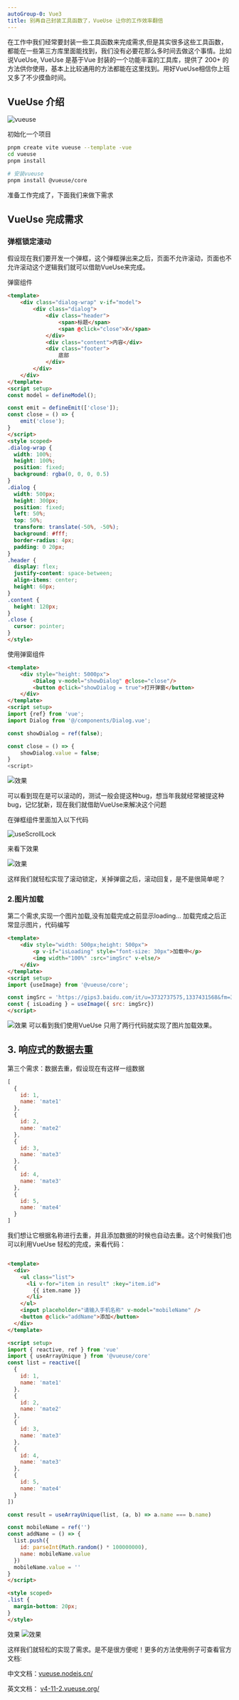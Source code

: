 ```yaml
---
autoGroup-0: Vue3
title: 别再自己封装工具函数了，VueUse 让你的工作效率翻倍
---
```

在工作中我们经常要封装一些工具函数来完成需求,但是其实很多这些工具函数，都能在一些第三方库里面能找到，我们没有必要花那么多时间去做这个事情。比如说VueUse, VueUse 是基于Vue 封装的一个功能丰富的工具库，提供了 200+ 的方法供你使用，基本上比较通用的方法都能在这里找到。用好VueUse相信你上班又多了不少摸鱼时间。

## VueUse 介绍
![vueuse](./images/e39b85b8b7b44515a146d487750452fb~tplv-73owjymdk6-jj-mark-v1_0_0_0_0_5o6Y6YeR5oqA5pyv56S-5Yy6IEAgMTDlubTliY3nq6_ogIHlj7jmnLo=_q75.png)

初始化一个项目
```bash
pnpm create vite vueuse --template -vue
cd vueuse
pnpm install

# 安装vueuse
pnpm install @vueuse/core
```
准备工作完成了，下面我们来做下需求

## VueUse 完成需求
### 弹框锁定滚动
假设现在我们要开发一个弹框，这个弹框弹出来之后，页面不允许滚动，页面也不允许滚动这个逻辑我们就可以借助VueUse来完成。

弹窗组件
```html
<template>
    <div class="dialog-wrap" v-if="model">
        <div class="dialog">
            <div class="header">
                <span>标题</span>
                <span @click="close">X</span>
            </div>
            <div class="content">内容</div>
            <div class="footer">
                底部
            </div>
        </div>
    </div>
</template>
<script setup>
const model = defineModel();

const emit = defineEmit(['close']);
const close = () => {
    emit('close');
}
</script>
<style scoped>
.dialog-wrap {
  width: 100%;
  height: 100%;
  position: fixed;
  background: rgba(0, 0, 0, 0.5)
}
.dialog {
  width: 500px;
  height: 300px;
  position: fixed;
  left: 50%;
  top: 50%;
  transform: translate(-50%, -50%);
  background: #fff;
  border-radius: 4px;
  padding: 0 20px;
}
.header {
  display: flex;
  justify-content: space-between;
  align-items: center;
  height: 60px;
}
.content {
  height: 120px;
}
.close {
  cursor: pointer;
}
</style>
```
使用弹窗组件
```html
<template>
    <div style="height: 5000px">
        <Dialog v-model="showDialog" @close="close"/>
        <button @click="showDialog = true">打开弹窗</button>
    </div>
</template>
<script setup>
import {ref} from 'vue';
import Dialog from '@/components/Dialog.vue';

const showDialog = ref(false);

const close = () => {
    showDialog.value = false;
}
<script>
```
![效果](./images/e19f283fc1384569b656218cda84a0f9~tplv-73owjymdk6-jj-mark-v1_0_0_0_0_5o6Y6YeR5oqA5pyv56S-5Yy6IEAgMTDlubTliY3nq6_ogIHlj7jmnLo=_q75.gif)

可以看到现在是可以滚动的，测试一般会提这种bug，想当年我就经常被提这种bug，记忆犹新，现在我们就借助VueUse来解决这个问题

在弹框组件里面加入以下代码

![useScrollLock](./images/657af0c5e77343ddb33dfca28ac2e913~tplv-73owjymdk6-jj-mark-v1_0_0_0_0_5o6Y6YeR5oqA5pyv56S-5Yy6IEAgMTDlubTliY3nq6_ogIHlj7jmnLo=_q75.png)

来看下效果

![效果](./images/b8064ced33644ab4bec5e32d0d0a12ed~tplv-73owjymdk6-jj-mark-v1_0_0_0_0_5o6Y6YeR5oqA5pyv56S-5Yy6IEAgMTDlubTliY3nq6_ogIHlj7jmnLo=_q75.png)

这样我们就轻松实现了滚动锁定，关掉弹窗之后，滚动回复，是不是很简单呢？

### 2.图片加载
第二个需求,实现一个图片加载,没有加载完成之前显示loading... 加载完成之后正常显示图片，代码编写

```html
<template>
    <div style="width: 500px;height: 500px">
        <p v-if="isLoading" style="font-size: 30px">加载中</p>
        <img width="100%" :src="imgSrc" v-else/>
    </div>
</template>
<script setup>
import {useImage} from '@vueuse/core';

const imgSrc = 'https://gips3.baidu.com/it/u=3732737575,1337431568&fm=3028&app=3028&f=JPEG&fmt=auto&q=100&size=f1440_2560'
const { isLoading } = useImage({ src: imgSrc})
</script>
```

![效果](./images/0f75aeb0637043638b6d4ac7a62fe6bb~tplv-73owjymdk6-jj-mark-v1_0_0_0_0_5o6Y6YeR5oqA5pyv56S-5Yy6IEAgMTDlubTliY3nq6_ogIHlj7jmnLo=_q75.gif)
可以看到我们使用VueUse 只用了两行代码就实现了图片加载效果。

## 3. 响应式的数据去重
第三个需求：数据去重，假设现在有这样一组数据

```js
[
  {
    id: 1,
    name: 'mate1'
  },
  {
    id: 2,
    name: 'mate2'
  },
  {
    id: 3,
    name: 'mate3'
  },
  {
    id: 4,
    name: 'mate3'
  },
  {
    id: 5,
    name: 'mate4'
  }
]
```
我们想让它根据名称进行去重，并且添加数据的时候也自动去重。这个时候我们也可以利用VueUse 轻松的完成，来看代码：

```html

<template>
  <div>
    <ul class="list">
      <li v-for="item in result" :key="item.id">
        {{ item.name }}
      </li>
    </ul>
    <input placeholder="请输入手机名称" v-model="mobileName" />
    <button @click="addName">添加</button>
  </div>
</template>

<script setup>
import { reactive, ref } from 'vue'
import { useArrayUnique } from '@vueuse/core'
const list = reactive([
  {
    id: 1,
    name: 'mate1'
  },
  {
    id: 2,
    name: 'mate2'
  },
  {
    id: 3,
    name: 'mate3'
  },
  {
    id: 4,
    name: 'mate3'
  },
  {
    id: 5,
    name: 'mate4'
  }
])

const result = useArrayUnique(list, (a, b) => a.name === b.name)

const mobileName = ref('')
const addName = () => {
  list.push({
    id: parseInt(Math.random() * 100000000),
    name: mobileName.value
  })
  mobileName.value = ''
}
</script>

<style scoped>
.list {
  margin-bottom: 20px;
}
</style>
```
效果
![效果](./images/e0ead62a63534e6a8d330c3794581a58~tplv-73owjymdk6-jj-mark-v1_0_0_0_0_5o6Y6YeR5oqA5pyv56S-5Yy6IEAgMTDlubTliY3nq6_ogIHlj7jmnLo=_q75.gif)

这样我们就轻松的实现了需求。是不是很方便呢！更多的方法使用例子可查看官方文档:

中文文档：[vueuse.nodejs.cn/](https://vueuse.nodejs.cn/)

英文文档： [v4-11-2.vueuse.org/](https://v4-11-2.vueuse.org/)
